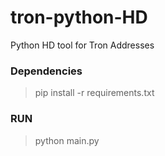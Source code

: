 # tron-python-HD
Python HD tool for Tron Addresses

### Dependencies
> pip install -r requirements.txt

### RUN
> python main.py